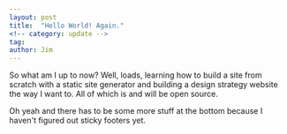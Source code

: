 ```yaml
---
layout: post
title:  "Hello World! Again."
<!-- category: update -->
tag:
author: Jim
---
```


So what am I up to now? Well, loads, learning how to build a site from scratch with a static site generator and building a design strategy website the way I want to. All of which is and will be open source.

Oh yeah and there has to be some more stuff at the bottom because I haven't figured out sticky footers yet.
